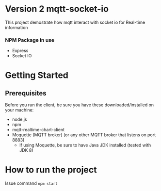 # Version 2 mqtt-socket-io

This project demostrate how mqtt interact with socket io for Real-time information

### NPM Package in use

- Express
- Socket IO

# Getting Started

## Prerequisites

Before you run the client, be sure you have these downloaded/installed on your machine:

- node.js
- npm
- mqtt-realtime-chart-client
- Moquette (MQTT broker) (or any other MQTT broker that listens on port 8883)
  - If using Moquette, be sure to have Java JDK installed (tested with JDK 8)

# How to run the project

Issue command `npm start`

#
